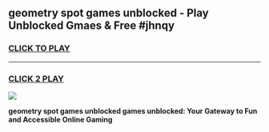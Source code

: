 
## geometry spot games unblocked - Play Unblocked Gmaes & Free #jhnqy
<h3>
<a href="https://news.freeplayer.one?title=geometry_spot_games_unblocked&ref=03M">CLICK TO PLAY</a></h3>
<hr>

<h3>
<a href="https://news.freeplayer.one?title=geometry_spot_games_unblocked&ref=03M">CLICK 2 PLAY</a>
  
</h3>

<a href="https://news.freeplayer.one?title=geometry_spot_games_unblocked&ref=03M"><img src="https://clearcache.store/games.png"></a>


**geometry spot games unblocked games unblocked: Your Gateway to Fun and Accessible Online Gaming**
